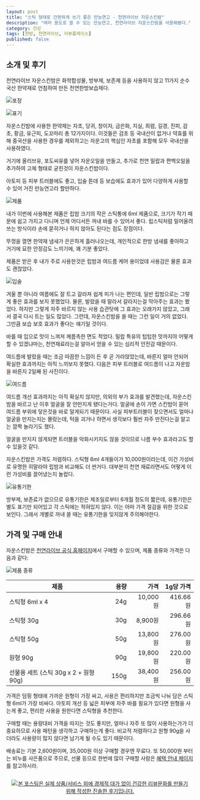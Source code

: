 ```yaml
---
layout: post
title: "스틱 형태로 간편하게 쓰기 좋은 만능연고 - 천연라이브 자운스킨밤"
description: "여러 용도로 쓸 수 있는 만능연고, 천연라이브 자운스킨밤을 사용해봤다."
category: 건강
tags: [한방, 천연라이브, 리뷰플레이스]
published: false
---
```


## 소개 및 후기

천연라이브 자운스킨밤은
화학합성물, 방부제, 보존제 등을 사용하지 않고
11가지 순수 국산 한약재로 언침하여 만든 천연한방보습제다.

![포장](https://lh3.googleusercontent.com/vhAr3ba9PRuPG0rO9mvuSSy89PBr37NbtL3E1DIowr-dqH6_RBqnVaRRuShsyDTyiEbDm-5CHsbl2w=s560)

![표기](https://lh3.googleusercontent.com/5gcCciH1nnC8dt54pUaxjQGu1ieSoN6s5YryIqO26hwUovKujY-prfQ3xtuYeIKuFX7sS8MVQ-8O3g=s480)

자운스킨밤에 사용한 한약제는
자초, 당귀, 창이자, 금은화, 지실, 희렴, 길경, 진피, 감초, 황금, 유근피, 도꼬마리
총 12가지이다.
이것들은 감초 등 국내산이 없거나 약효를 위해 중국산을 사용한 경우를 제외하고는
자운고의 핵심인 자초를 포함해 모두 국내산을 사용하였다.

거기에 올리브유, 포도씨유를 넣어 자운오일을 만들고,
추가로 천연 밀랍과 편백오일을 추가하여
고체 형태로 굳힌것이 자운스킨밤이다.

아토피 등 피부 트러블에도 좋고,
입술 튼데 등 보습에도 효과가 있어
다양하게 사용할 수 있어
거진 만능연고라 할만하다.

![제품](https://lh3.googleusercontent.com/UtjHX10qWyBB03UwJ63iu03UNdOjwwYtMffNXaFivmCkDJOKFdodD9yM3i9PQlbiQmQL9m4ZuJhRuQ=s560)

내가 이번에 사용해본 제품은 립밤 크기의 작은 스틱통에 6ml 제품으로,
크기가 작기 때문에 쉽고 가지고 다니며
언제 어디서든 꺼내 바를 수 있어서 좋다.
립스틱처럼 밀어올려쓰는 방식이라
손에 묻히거나 하지 않아도 된다는 점도 장점이다.

뚜껑을 열면 한약재 냄새가 은은하게 흘러나오는데,
개인적으로 한방 냄새를 좋아하고
거기에 묘한 안정감도 느끼기에,
꽤 기분 좋았다.

제품은 받은 후 내가 주로 사용한것은
립밤과 여드름 케어 용이었데
사용감은 물론 효과도 괜찮았다.

![입술](https://lh3.googleusercontent.com/Gfzv6nk1v3LnXne-lBmPaZcAtNMd70jR9NcT_QlGA4WE7rsZl_KTxkBRKoLrL2-JddiHOrED0kPf6g=s300)

겨울 뿐 아니라 여름에도 잘 트고 갈라져 쉽게 피가 나는 편인데,
일반 립밤으로는 그렇게 좋은 효과를 보지 못했었다.
물론, 발랐을 때 말라서 갈라지는걸 막아주는 효과는 봤었다.
하지만 그렇게 자주 바르지 않는 사용 습관탓에
그 효과는 오래가지 않았고,
그래서 결국 다시 트는 일도 많았다.
그런데, 자운스킨밤을 쓸 때는 그런 일이 거의 없었다.
그만큼 보습 보호 효과가 좋다는 얘기일 것이다.

바를 때 입으로 맛이 느껴져 께름측한 면도 적었다.
밀랍 특유의 텁텁한 맛까지야 어떻게 할 수 있겠냐마는,
천연재료라는걸 알아서 얻을 수 있는 심리적 안전감 때문이다.

여드름에 발랐을 때는 조금 따끔한 느낌이 든 후 곧 가라앉았는데,
바른지 얼마 안되어 확실한 효과까지는 아직 느끼보지 못했다.
다음은 피부 트러블로 여드름이 나고 자운밤을 바른지 2일째 된 사진이다.

![여드름](https://lh3.googleusercontent.com/R2e7Yv5_0i0qZlgvqiKGxf8J-FDhVgSenZLM_YpRMfcpP-WzUjM-MQW6PYROpBm2BBKDVnE4BhnhJQ=s300)

여드름 개선 효과까지는 아직 확실치 않지만,
의외의 부가 효과를 발견했는데,
자운스킨밤을 바르고 난 이후 얼굴을 잘 안만지게 됐다는거다.
얼굴에 손이 가면 스킨밤이 묻어 여드름 부위에 닿은것을 바로 알게되기 때문이다.
사실 피부트러블이 잦으면서도 얼마나 얼굴을 만지는지는 몰랐는데,
턱을 괴거나 하면서 생각보다 훨씬 자주 만진다는걸 알고는 깜짝 놀라기도 했다.

얼굴을 만지지 않게되면 트러블을 악화시키지도 않을 것이므로
나름 부수 효과라고도 할 수 있을것 같다.

자운스킨밤은 가격도 저렴하다.
스틱형 6ml 4개들이가 10,000원이라는데,
이건 가성비로 유명한 히말라야 립밤과 비교해도 더 싼거다.
대부분이 천연 재료라면서도 어떻게 이런 가성비를 끌어냈는지 놀랍다.

![유통기한](https://lh3.googleusercontent.com/1f3MUo-qm7m_EvUq77A6JDYu4UzepfPve0XkclCZko3i8FCs4ImauKce1mifHb3Cdy9jZsoMjcIRgw=s560)

방부제, 보존료가 없으므로 유통기한은 제조일로부터 6개월 정도의 짧은데,
유통기한은 별도 표기만 되어있고
각 스틱에는 적혀있지 않다.
이는 아마 가격 절감을 위한 것으로 보인다.
그래서 개별로 꺼내 쓸 때는 유통기한을 잊지않게 주의해야한다.



## 가격 및 구매 안내

자운스킨밤은 [천연라이브 공식 홈페이지](http://www.chunyonlive.net/)에서 구매할 수 있으며,
제품 종류와 가격은 다음과 같다:

![제품 종류](https://lh3.googleusercontent.com/-YpWhKD0nR8U/WgxO3hqqRZI/AAAAAAAAaz4/hMD8DKxxdkY7urgU5hbRyyCd4K2ZPegcgCE0YBhgL/s480/chunyonlive-jaun-skin-balm-products.jpg)

제품                                  | 용량 | 가격     | 1g당 가격
--------------------------------------|-----:|---------:|----------:
스틱형 6ml x 4                        |  24g | 10,000원 |  416.66원
스틱형 30g                            |  30g |  8,900원 |  296.66원
스틱형 50g                            |  50g | 13,800원 |  276.00원
원형 90g                              |  90g | 19,800원 |  220.00원
선물용 세트 (스틱 30g x 2 + 원형 90g) | 150g | 38,400원 |  256.00원

가격은 덤핑 형태에 가까운 원형이 가장 싸고,
사용은 편리하지만 조금씩 나눠 담은 스틱형 6ml가 가장 비싸다.
아토피 개선 등 넓은 피부에 자주 바를 필요가 있다면 원형을 사는게 좋고,
편리한 사용을 원한다면 스틱형을 추천한다.

구매할 때는 용량대비 가격을 따지는 것도 좋지만,
얼마나 자주 또 많이 사용하는가가 더 중요하므로
사용 패턴을 생각하고 구매하는게 좋다.
비교적 저렴하다고 원형 90g을 사더라도
사용량이 많지 않다면 남기게 될 수도 있기 때문이다.

배송료는 기본 2,600원이며,
35,000원 이상 구매할 경우엔 무료다.
또 50,000원 부터는 비누를 사은품으로 주므로,
선물 등으로 한번에 많이 구매할 사람은 [혜택 안내 페이지](http://www.chunyonlive.net/board/product/list.html?board_no=1)를 참고하시라.



<div style="text-align: center; padding: 1em;"><a href="http://reviewplace.co.kr/detail.php?number=10521" target="_blank"><img src="http://reviewplace.co.kr/blog_traffic.php?key=MTA1MjF8cmV6bm9h" border="0" alt="본 포스팅은 실제 상품/서비스 외에 경제적 대가 없이 건강한 리뷰문화를 만들기 위해 작성한 진솔한 후기입니다."></a></div>

